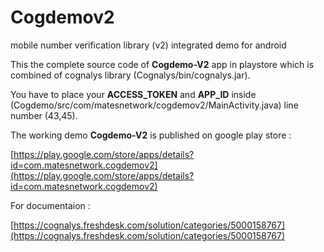 # Cogdemov2
mobile number verification library (v2) integrated demo for android


This the complete source code of **Cogdemo-V2** app in playstore which is combined of cognalys library (Cognalys/bin/cognalys.jar).

You have to place your **ACCESS_TOKEN** and **APP_ID** inside (Cogdemo/src/com/matesnetwork/cogdemov2/MainActivity.java) line number (43,45).

The working demo **Cogdemo-V2** is published on google play store :

[https://play.google.com/store/apps/details?id=com.matesnetwork.cogdemov2](https://play.google.com/store/apps/details?id=com.matesnetwork.cogdemov2)


For documentaion :


[https://cognalys.freshdesk.com/solution/categories/5000158767](https://cognalys.freshdesk.com/solution/categories/5000158767)


